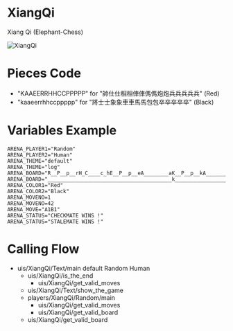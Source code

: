XiangQi
=======
Xiang Qi (Elephant-Chess)

![XiangQi](https://user-images.githubusercontent.com/6536345/35132169-d1371164-fd04-11e7-8f26-90368d032e10.png)

Pieces Code
===========
* "KAAEERRHHCCPPPPP" for "帥仕仕相相俥俥傌傌炮炮兵兵兵兵兵" (Red)
* "kaaeerrhhccppppp" for "將士士象象車車馬馬包包卒卒卒卒卒" (Black)

Variables Example
=================
	ARENA_PLAYER1="Random"
	ARENA_PLAYER2="Human"
	ARENA_THEME="default"
	ARENA_THEME="log"
	ARENA_BOARD="R__P__p__rH_C____c_hE__P__p__eA________aK__P__p__kA________aE__P__p__eH_C____c_hR__P__p__r/"
	ARENA_BOARD="________________________________________k_________________________________________________/KAAEERRHHCCPPPPPaaeerrhhccppppp"
	ARENA_COLOR1="Red"
	ARENA_COLOR2="Black"
	ARENA_MOVENO=1
	ARENA_MOVENO=42
	ARENA_MOVE="A1B1"
	ARENA_STATUS="CHECKMATE WINS !"
	ARENA_STATUS="STALEMATE WINS !"

Calling Flow
============
* uis/XiangQi/Text/main default Random Human
	* uis/XiangQi/is_the_end
		* uis/XiangQi/get_valid_moves
	* uis/XiangQi/Text/show_the_game
	* players/XiangQi/Random/main
		* uis/XiangQi/get_valid_moves
		* uis/XiangQi/get_valid_board
	* uis/XiangQi/get_valid_board
